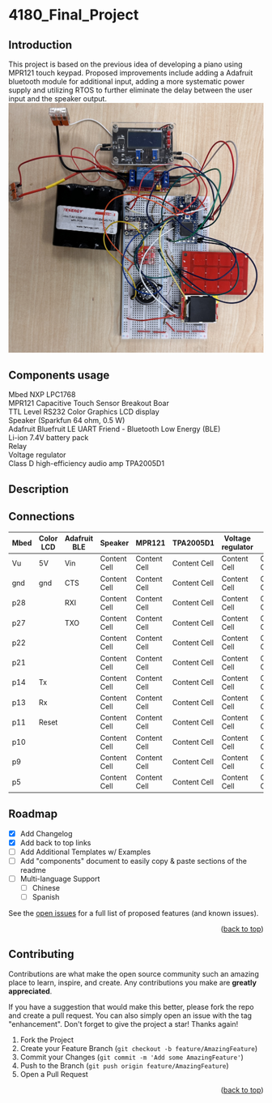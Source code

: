 # 4180_Final_Project

## Introduction

This project is based on the previous idea of developing a piano using MPR121 touch keypad. Proposed improvements include adding a Adafruit bluetooth module for additional input, adding a more systematic power supply and utilizing RTOS to further eliminate the delay between the user input and the speaker output.<br />
![alt text](https://github.com/Leo34V/4180_Final_Project/blob/main/IMG_0257.JPG?raw=true)
## Components usage

Mbed NXP LPC1768 <br />
MPR121 Capacitive Touch Sensor Breakout Boar <br />
TTL Level RS232 Color Graphics LCD display <br />
Speaker (Sparkfun 64 ohm, 0.5 W) <br />
Adafruit Bluefruit LE UART Friend - Bluetooth Low Energy (BLE) <br />
Li-ion 7.4V battery pack <br />
Relay <br />
Voltage regulator <br />
Class D high-efficiency audio amp TPA2005D1 <br />

## Description


## Connections

| Mbed  | Color LCD | Adafruit BLE | Speaker | MPR121 | TPA2005D1 | Voltage regulator | Relay |
| --- | --- | ---| --- | --- | ---| --- | --- |
| Vu | 5V  | Vin  | Content Cell  | Content Cell  | Content Cell  | Content Cell  | Content Cell  |
| gnd | gnd  | CTS  | Content Cell  | Content Cell  | Content Cell  | Content Cell  | Content Cell  |
| p28 |   | RXI  | Content Cell  | Content Cell  | Content Cell  | Content Cell  | Content Cell  |
| p27 |   | TXO  | Content Cell  | Content Cell  | Content Cell  | Content Cell  | Content Cell  |
| p22 |   |   | Content Cell  | Content Cell  | Content Cell  | Content Cell  | Content Cell  |
| p21 |   |   | Content Cell  | Content Cell  | Content Cell  | Content Cell  | Content Cell  |
| p14 | Tx  |   | Content Cell  | Content Cell  | Content Cell  | Content Cell  | Content Cell  |
| p13 | Rx  |   | Content Cell  | Content Cell  | Content Cell  | Content Cell  | Content Cell  |
| p11 | Reset  |   | Content Cell  | Content Cell  | Content Cell  | Content Cell  | Content Cell  |
| p10 |   |   | Content Cell  | Content Cell  | Content Cell  | Content Cell  | Content Cell  |
| p9 |   |   | Content Cell  | Content Cell  | Content Cell  | Content Cell  | Content Cell  |
| p5 |   |   | Content Cell  | Content Cell  | Content Cell  | Content Cell  | Content Cell  |


<!-- ROADMAP -->
## Roadmap

- [x] Add Changelog
- [x] Add back to top links
- [ ] Add Additional Templates w/ Examples
- [ ] Add "components" document to easily copy & paste sections of the readme
- [ ] Multi-language Support
    - [ ] Chinese
    - [ ] Spanish

See the [open issues](https://github.com/othneildrew/Best-README-Template/issues) for a full list of proposed features (and known issues).

<p align="right">(<a href="#readme-top">back to top</a>)</p>



<!-- CONTRIBUTING -->
## Contributing

Contributions are what make the open source community such an amazing place to learn, inspire, and create. Any contributions you make are **greatly appreciated**.

If you have a suggestion that would make this better, please fork the repo and create a pull request. You can also simply open an issue with the tag "enhancement".
Don't forget to give the project a star! Thanks again!

1. Fork the Project
2. Create your Feature Branch (`git checkout -b feature/AmazingFeature`)
3. Commit your Changes (`git commit -m 'Add some AmazingFeature'`)
4. Push to the Branch (`git push origin feature/AmazingFeature`)
5. Open a Pull Request

<p align="right">(<a href="#readme-top">back to top</a>)</p>

